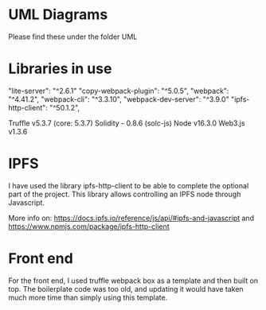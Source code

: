 # UML Diagrams
Please find these under the folder UML

# Libraries in use
"lite-server": "^2.6.1"
"copy-webpack-plugin": "^5.0.5",
"webpack": "^4.41.2",
"webpack-cli": "^3.3.10",
"webpack-dev-server": "^3.9.0"
"ipfs-http-client": "^50.1.2",

Truffle v5.3.7 (core: 5.3.7)
Solidity - 0.8.6 (solc-js)
Node v16.3.0
Web3.js v1.3.6


# IPFS
I have used the library ipfs-http-client to be able to complete the optional part of the project. This library allows controlling an IPFS node through Javascript.

More info on: https://docs.ipfs.io/reference/js/api/#ipfs-and-javascript and https://www.npmjs.com/package/ipfs-http-client

# Front end
For the front end, I used truffle webpack box as a template and then built on top. The boilerplate code was too old, and updating it would have taken much more time than simply using this template.